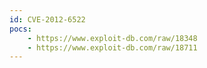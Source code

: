 ```yaml
---
id: CVE-2012-6522
pocs:
    - https://www.exploit-db.com/raw/18348
    - https://www.exploit-db.com/raw/18711
---
```

